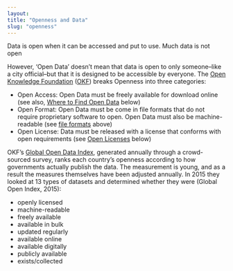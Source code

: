 ```yaml
---
layout:
title: "Openness and Data"
slug: "openness"
---
```


Data is open when it can be accessed and put to use. Much data is not open

However, ‘Open Data’ doesn’t mean that data is open to only someone–like a city official–but that it is designed to be accessible by everyone. The [Open Knowledge Foundation](https://okfn.org/) ([OKF](https://okfn.org/)) breaks Openness into three categories:

- Open Access: Open Data must be freely available for download online (see also, [Where to Find Open Data](#) below)
- Open Format: Open Data must be come in file formats that do not require proprietary software to open. Open Data must also be machine-readable (see [file formats](#) above)
- Open License: Data must be released with a license that conforms with open requirements (see [Open Licenses](#) below)

OKF’s [Global Open Data Index](http://index.okfn.org/), generated annually through a crowd-sourced survey, ranks each country’s openness according to how governments actually publish the data. The measurement is young, and as a result the measures themselves have been adjusted annually. In 2015 they looked at 13 types of datasets and determined whether they were (Global Open Index, 2015):

- openly licensed
- machine-readable
- freely available
- available in bulk
- updated regularly
- available online
- available digitally
- publicly available
- exists/collected
